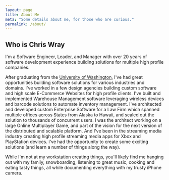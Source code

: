 ```yaml
---
layout: page
title: About Me
meta: "Some details about me, for those who are curious."
permalink: /about/
---
```

## Who is Chris Wray

I'm a Software Engineer, Leader, and Manager with over 20 years of software development experience building solutions for multiple high profile companies.

After graduating from the [University of Washington](http://www.washington.edu/), I've had great opportunities building software solutions for various industries and domains. I've worked in a few design agencies building custom software and high scale E-Commerce Websites for high profile clients. I've built and implemented Warehouse Management software leveraging wireless devices and barcode solutions to automate inventory management. I've architected and developed custom Enterprise Software for a Law Firm which spanned multiple offices across States from Alaska to Hawaii, and scaled out the solution to thousands of concurrent users. I was the architect working on a large Online Multiplayer Game, and part of the vision for the next version of the distributed and scalable platform. And I've been in the streaming media industry creating high profile streaming media apps for Xbox and PlayStation devices.  I've had the opportunity to create some exciting solutions (and learn a number of things along the way).

While I'm not at my workstation creating things, you'll likely find me hanging out with my family, snowboarding, listening to great music, cooking and eating tasty things, all while documenting everything with my trusty iPhone camera.
